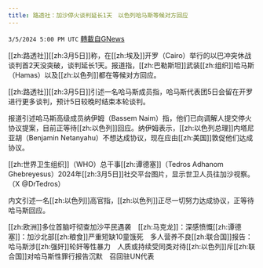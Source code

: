 ```yaml
---
title: 路透社：加沙停火谈判延长1天　以色列哈马斯等候对方回应
---
```

`3/5/2024 5:00 PM UTC` [轉載自GNews](https://gnews.org/articles/2367826)

[[zh:路透社]][[zh:3月5日]]称，在[[zh:埃及]]开罗（Cairo）举行的以巴冲突休战谈判首2天没突破，谈判延长1天。报道指，[[zh:巴勒斯坦]]武装[[zh:组织]]哈马斯（Hamas）以及[[zh:以色列]]都在等候对方回应。

[[zh:路透社]][[zh:3月5日]]引述一名哈马斯成员指，哈马斯代表团5日会留在开罗进行更多谈判，预计5日较晚时结束本轮谈判。

报道引述哈马斯高级成员纳伊姆（Bassem Naim）指，他们已向调解人提交停火协议提案，目前正等待[[zh:以色列]]回应。纳伊姆表示，[[zh:以色列总理]]内塔尼亚胡（Benjamin Netanyahu）不想达成协议，现在应由[[zh:美国]]敦促他们达成协议。

[[zh:世界卫生组织]]（WHO）总干事[[zh:谭德塞]]（Tedros Adhanom Ghebreyesus）2024年[[zh:3月5日]]社交平台图片，显示世卫人员往加沙视察。（X @DrTedros）

内文引述一名[[zh:以色列]]高官指，[[zh:以色列]]正尽一切努力达成协议，正等待哈马斯回应。

[[zh:欧洲]]多位首脑吁彻查加沙平民遇袭　[[zh:马克龙]]：深感愤慨[[zh:谭德塞]]：加沙北部[[zh:粮食]]严重短缺10童饿死　多人营养不良[[zh:联合国]]报告：哈马斯涉[[zh:强奸]]轮奸等性暴力　人质或持续受同类对待[[zh:以色列]]斥[[zh:联合国]]对哈马斯性罪行报告沉默　召回驻UN代表
